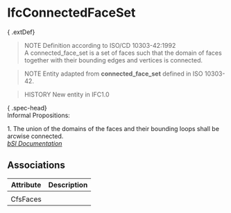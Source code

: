 IfcConnectedFaceSet
===================
{ .extDef}  
> NOTE  Definition according to ISO/CD 10303-42:1992  
> A connected_face_set is a set of faces such that the domain of faces
> together with their bounding edges and vertices is connected.  
  
> NOTE  Entity adapted from **connected_face_set** defined in ISO 10303-42.  
  
> HISTORY  New entity in IFC1.0  
  
{ .spec-head}  
Informal Propositions:  
  
1\. The union of the domains of the faces and their bounding loops shall be
arcwise connected.  
[ _bSI
Documentation_](https://standards.buildingsmart.org/IFC/DEV/IFC4_2/FINAL/HTML/schema/ifctopologyresource/lexical/ifcconnectedfaceset.htm)


Associations
------------
| Attribute   | Description   |
|-------------|---------------|
|             |               |
| CfsFaces    |               |

